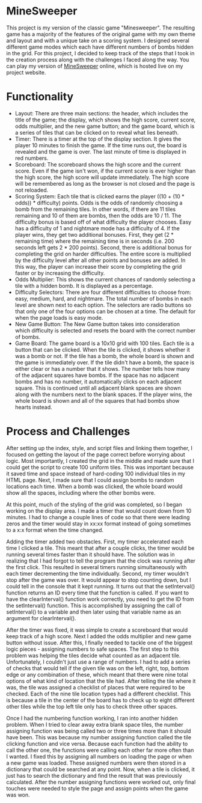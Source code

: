 # MineSweeper

This project is my version of the classic game "Minesweeper". The resulting game has a majority of the features of the original game with my own theme and layout and with a unique take on a scoring system. I designed several different game modes which each have different numbers of bombs hidden in the grid. For this project, I decided to keep track of the steps that I took in the creation process along with the challenges I faced along the way. You can play my version of [MineSweeper](https://bexcoding.github.io/minesweeper/ms-index.html) online, which is hosted live on my project website.

# Functionality

- Layout: There are three main sections: the header, which includes the title of the game; the display, which shows the high score, current score, odds multiplier, and the new game button; and the game board, which is a series of tiles that can be clicked on to reveal what lies beneath.
- Timer: There is a timer at the top of the display section. It gives the player 10 minutes to finish the game. If the time runs out, the board is revealed and the game is over. The last minute of time is displayed in red numbers.
- Scoreboard: The scoreboard shows the high score and the current score. Even if the game isn't won, if the current score is ever higher than the high score, the high score will update immediately. The high score will be remembered as long as the browser is not closed and the page is not reloaded.
- Scoring System: Each tile that is clicked earns the player ((10 + (10 * odds)) * difficulty) points. Odds is the odds of randomly choosing a bomb from the remaining tiles. In other words, if there are 11 tiles remaining and 10 of them are bombs, then the odds are 10 / 11. The difficulty bonus is based off of what difficulty the player chooses. Easy has a difficulty of 1 and nightmare mode has a difficulty of 4. If the player wins, they get two additional bonuses. First, they get (2 * remaining time) where the remaining time is in seconds (i.e. 200 seconds left gets 2 * 200 points). Second, there is additional bonus for completing the grid on harder difficulties. The entire score is multiplied by the difficulty level after all other points and bonuses are added. In this way, the player can increase their score by completing the grid faster or by increasing the difficulty.
- Odds Multiplier: This shows the current chances of randomly selecting a tile with a hidden bomb. It is displayed as a percentage.
- Difficulty Selectors: There are four different difficulties to choose from: easy, medium, hard, and nightmare. The total number of bombs in each level are shown next to each option. The selectors are radio buttons so that only one of the four options can be chosen at a time. The default for when the page loads is easy mode.
- New Game Button: The New Game button takes into consideration which difficulty is selected and resets the board with the correct number of bombs. 
- Game Board: The game board is a 10x10 grid with 100 tiles. Each tile is a button that can be clicked. When the tile is clicked, it shows whether it was a bomb or not. If the tile has a bomb, the whole board is shown and the game is immediately over. If the tile didn't have a bomb, the space is either clear or has a number that it shows. The number tells how many of the adjacent squares have bombs. If the space has no adjacent bombs and has no number, it automatically clicks on each adjacent square. This is continued until all adjacent blank spaces are shown along with the numbers next to the blank spaces. If the player wins, the whole board is shown and all of the squares that had bombs show hearts instead.

# Process and Challenges

After setting up the index, style, and script files and linking them together, I focused on getting the layout of the page correct before worrying about logic. Most importantly, I created the grid in the middle and made sure that I could get the script to create 100 uniform tiles. This was important because it saved time and space instead of hard-coding 100 individual tiles in my HTML page. Next, I made sure that I could assign bombs to random locations each time. When a bomb was clicked, the whole board would show all the spaces, including where the other bombs were.

At this point, much of the styling of the grid was completed, so I began working on the display area. I made a timer that would count down from 10 minutes. I had to change a couple lines of code so that there were leading zeros and the timer would stay in xx:xx format instead of going sometimes to a x:x format when the time changed. 

Adding the timer added two obstacles. First, my timer accelerated each time I clicked a tile. This meant that after a couple clicks, the timer would be running several times faster than it should have. The solution was in realizing that I had forgot to tell the program that the clock was running after the first click. This resulted in several timers running simultaneously with each timer decrementing the time individually. Second, my timer wouldn't stop after the game was over. It would appear to stop counting down, but I could tell in the console that it kept running. It turns out that the setInterval() function returns an ID every time that the function is called. If you want to have the clearInterval() function work correctly, you need to get the ID from the setInterval() function. This is accomplished by assigning the call of setInterval() to a variable and then later using that variable name as an argument for clearInterval(). 

After the timer was fixed, it was simple to create a scoreboard that would keep track of a high score. Next I added the odds multiplier and new game button without issue. After this, I finally needed to tackle one of the biggest logic pieces - assigning numbers to safe spaces. The first step to this problem was helping the tiles decide what counted as an adjacent tile. Unfortunately, I couldn't just use a range of numbers. I had to add a series of checks that would tell if the given tile was on the left, right, top, bottom edge or any combination of these, which meant that there were nine total options of what kind of location that the tile had. After telling the tile where it was, the tile was assigned a checklist of places that were required to be checked. Each of the nine tile location types had a different checklist. This is because a tile in the center of the board has to check up to eight different other tiles while the top left tile only has to check three other spaces.

Once I had the numbering function working, I ran into another hidden problem. When I tried to clear away extra blank space tiles, the number assigning function was being called two or three times more than it should have been. This was because my number assigning function called the tile clicking function and vice versa. Because each function had the ability to call the other one, the functions were calling each other far more often than I wanted. I fixed this by assigning all numbers on loading the page or when a new game was loaded. These assigned numbers were then stored in a dictionary that could be searched at any point. Now, when a tile is clicked, it just has to search the dictionary and find the result that was previously calculated. After the number assigning functions were worked out, only final touches were needed to style the page and assign points when the game was won. 